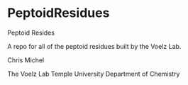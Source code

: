 PeptoidResidues
===============

Peptoid Resides


A repo for all of the peptoid residues built by the Voelz Lab.



Chris Michel

The Voelz Lab
Temple University
Department of Chemistry
